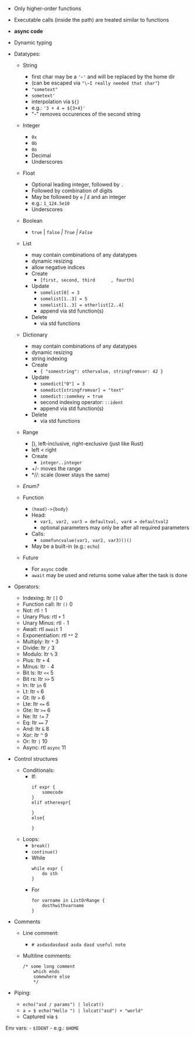 - Only higher-order functions
- Executable calls (inside the path) are treated similar to functions
- **async code**
- Dynamic typing
- Datatypes:
	- String
		- first char may be a `'~'` and will be replaced by the home dir
		- (can be escaped via `"\~I really needed that char"`)
		- `"sometext"`
		- `sometext'`
		- interpolation via `${}` 
		- e.g.: `'3 + 4 = ${3+4}'`
		- "-" removes occurences of the second string
	- Integer
		- `0x`
		- `0b`
		- `0o`
		- Decimal
		- Underscores
	- Float
		- Optional leading integer, followed by `.`
		- Followed by combination of digits
		- May be followed by `e` *| `E`* and an integer
		- e.g.: `1_124.5e10`
		- Underscores
	- Boolean
		- `true` | `false` *| `True` | `False`*
	- List
		- may contain combinations of any datatypes
		- dynamic resizing
		- allow negative indices
		- Create
			- `[first, second, third      , fourth]`
		- Update
			- `somelist[0] = 3`
			- `somelist[1..3] = 5`
			- `somelist[1..3] = otherlist[2..4]`
			- append via std function(s)
		- Delete
			- via std functions
	- Dictionary
		- may contain combinations of any datatypes
		- dynamic resizing
		- string indexing
		- Create
			- `{
				"somestring": othervalue,
				stringfromvar: 42
			}`
		- Update
			- `somedict["0"] = 3`
			- `somedict[stringfromvar] = "text"`
			- `somedict::somekey = true`
			- second indexing operator: `::ident`
			- append via std function(s)
		- Delete
			- via std functions
	- Range
		- [), left-inclusive, right-exclusive (just like Rust)
		- left < right
		- Create
			- `integer..integer`
		- +/- moves the range
		- *//: scale (lower stays the same)
			
	- *Enum?*
	- Function
		- `(head)->{body}`
		- Head:
			- `var1, var2, var3 = defaultval, var4 = defaultval2`
			- optional parameters may only be after all required parameters
		- Calls:
			- `somefuncvalue(var1, var2, var3)()()`
		- May be a built-in (e.g.: `echo`)
	- Future
		- For `async` code
		- `await` may be used and returns some value after the task is done


- Operators:
	- Indexing: ltr `[]`	0
	- Function call: ltr `()`	0
	- Not: rtl `!`	1
	- Unary Plus: rtl `+`	1
	- Unary Minus: rtl `-`	1
	- Await: rtl `await`	1
	- Exponentiation: rtl `**` 2
	- Multiply: ltr `*` 3
	- Divide: ltr `/` 3
	- Modulo: ltr `%` 3
	- Plus:  ltr `+` 4
	- Minus: ltr `-` 4
	- Bit ls: ltr `<<` 5
	- Bit rs: ltr `>>` 5
	- In: ltr `in` 6
	- Lt: ltr `<` 6
	- Gt: ltr `>` 6
	- Lte: ltr `<=` 6
	- Gte: ltr `>=` 6
	- Ne: ltr `!=` 7
	- Eq: ltr `==` 7
	- And: ltr `&` 8
	- Xor: ltr `^` 9
	- Or: ltr `|` 10
	- Async: rtl `async` 11

- Control structures
	- Conditionals:
		- If:
			```
			if expr {
				somecode
			}
			elif otherexpr{

			}
			else{

			}
			```
	- Loops:
		- `break()`
		- `continue()`
		- While
			```
			while expr {
				do sth
			}
			```
		- For
			```
			for varname in ListOrRange {
				dosthwithvarname
			}
			```


- Comments
	- Line comment:
		- `# asdasdasdasd asda dasd useful note`
	
	- Multiline comments:
		```
		/* some long comment
			which ends 
			somewhere else
			*/
		```

- Piping:
	- `echo("asd / params") | lolcat()`
	- `a = $ echo("Hello ") | lolcat("asd") + "world"`
	-  Captured via `$`

Env vars:
	- `$IDENT`
	- e.g.: `$HOME`